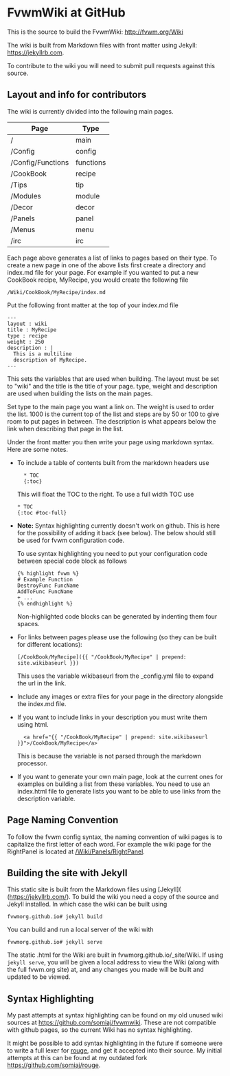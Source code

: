 # FvwmWiki at GitHub

This is the source to build the FvwmWiki: <http://fvwm.org/Wiki>

The wiki is built from Markdown files with front matter using Jekyll:
<https://jekyllrb.com>.

To contribute to the wiki you will need to submit pull requests against
this source.

## Layout and info for contributors

The wiki is currently divided into the following main pages.

| Page | Type |
|------|------|
| / | main |
| /Config | config |
| /Config/Functions | functions |
| /CookBook | recipe |
| /Tips | tip |
| /Modules | module |
| /Decor | decor |
| /Panels | panel |
| /Menus | menu |
| /irc | irc |

Each page above generates a list of links to pages based on their type. To create
a new page in one of the above lists first create a directory and index.md
file for your page. For example if you wanted to put a new CookBook recipe,
MyRecipe, you would create the following file

    /Wiki/CookBook/MyRecipe/index.md

Put the following front matter at the top of your index.md file

    ---
    layout : wiki
    title : MyRecipe
    type : recipe
    weight : 250
    description : |
      This is a multiline
      description of MyRecipe.
    ---

This sets the variables that are used when building. The layout must
be set to "wiki" and the title is the title of your page. type, weight and
description are used when building the lists on the main pages.

Set type to the main page you want a link on. The weight is used
to order the list. 1000 is the current top of the list and steps are by 50
or 100 to give room to put pages in between. The description is what appears
below the link when describing that page in the list.

Under the front matter you then write your page using markdown syntax. Here
are some notes.

+ To include a table of contents built from the markdown headers use

        * TOC
        {:toc}

  This will float the TOC to the right. To use a full width TOC use

      * TOC
      {:toc #toc-full}  

+ __Note:__ Syntax highlighting currently doesn't work on github. This
  is here for the possibility of adding it back (see below). The below
  should still be used for fvwm configuration code.

  To use syntax highlighting you need to put your configuration code between
  special code block as follows

      {% highlight fvwm %}
      # Example Function
      DestroyFunc FuncName
      AddToFunc FuncName
      + ...
      {% endhighlight %}

  Non-highlighted code blocks can be generated by indenting them four spaces.

+ For links between pages please use the following (so they can be built for
  different locations):

      [/CookBook/MyRecipe]({{ "/CookBook/MyRecipe" | prepend: site.wikibaseurl }})

  This uses the variable wikibaseurl from the \_config.yml file to expand the url
  in the link.

+ Include any images or extra files for your page in the directory alongside the
  index.md file.

+ If you want to include links in your description you must write them using html.

        <a href="{{ "/CookBook/MyRecipe" | prepend: site.wikibaseurl }}">/CookBook/MyRecipe</a>

  This is because the variable is not parsed through the markdown processor.

+ If you want to generate your own main page, look at the current ones for examples
  on building a list from these variables. You need to use an index.html file to
  generate lists you want to be able to use links from the description variable.

## Page Naming Convention

To follow the fvwm config syntax, the naming convention of wiki pages is to
capitalize the first letter of each word. For example the wiki page
for the RightPanel is located at [/Wiki/Panels/RightPanel](
http://www.fvwm.org/Wiki/Panels/RightPanel/).

## Building the site with Jekyll

This static site is built from the Markdown files using [Jekyll](
(https://jekyllrb.com/). To build the wiki you need a copy of
the source and Jekyll installed. In which case the wiki can be
built using

    fvwmorg.github.io# jekyll build

You can build and run a local server of the wiki with

    fvwmorg.github.io# jekyll serve

The static .html for the Wiki are built in fvwmorg.github.io/\_site/Wiki.
If using `jekyll serve`, you will be given a local address to view the Wiki
(along with the full fvwm.org site) at, and any changes you made will be
built and updated to be viewed.

## Syntax Highlighting

My past attempts at syntax highlighting can be found on my old unused
wiki sources at <https://github.com/somiaj/fvwmwiki>. These are not
compatible with github pages, so the current Wiki has no syntax highlighting.

It might be possible to add syntax highlighting in the future if someone
were to write a full lexer for [rouge](https://github.com/rouge-ruby/rouge),
and get it accepted into their source. My initial attempts at this can be
found at my outdated fork <https://github.com/somiaj/rouge>.


